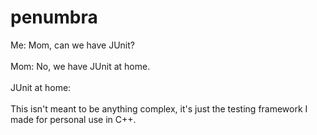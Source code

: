 # penumbra
Me: Mom, can we have JUnit?<br><br>
Mom: No, we have JUnit at home.<br><br>
JUnit at home:<br><br>
This isn't meant to be anything complex, it's just the testing framework I made for personal use in C++.
